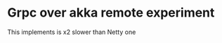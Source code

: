 Grpc over akka remote experiment
=========================

This implements is x2 slower than Netty one
